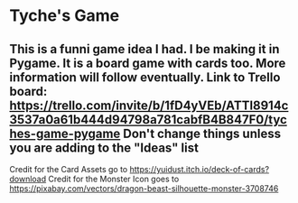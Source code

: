 # Tyche's Game
This is a funni game idea I had.
I be making it in Pygame. It is a board game with cards too.
More information will follow eventually.
Link to Trello board: https://trello.com/invite/b/1fD4yVEb/ATTI8914c3537a0a61b444d94798a781cabfB4B847F0/tyches-game-pygame
Don't change things unless you are adding to the "Ideas" list
---
Credit for the Card Assets go to https://yuidust.itch.io/deck-of-cards?download
Credit for the Monster Icon goes to https://pixabay.com/vectors/dragon-beast-silhouette-monster-3708746